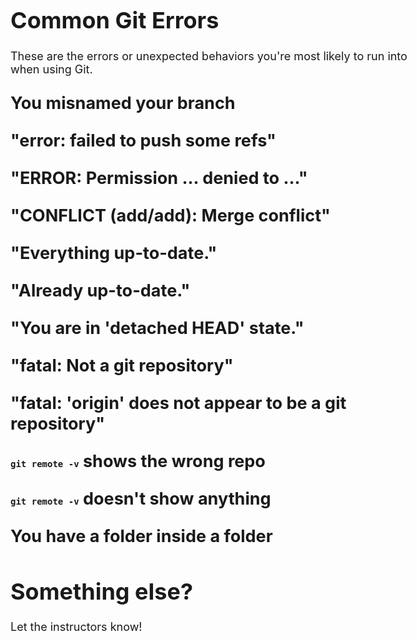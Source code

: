 <style>
body{
    font-size:18px;
}
pre, code{
    font-size:14px;
}
section{
    border-bottom:1px solid #000;
    padding-bottom:2em;
}
body{
    counter-reset:sections;
}
h2{
    counter-increment:sections;
    margin:1em auto;
}
h2 a:before{
    font-weight:normal;
    color:#666;
    content:counter(sections) ". ";
}
h2:not(:target) a{
    font-size:1rem;
    text-align:left;
    border:0;
    background-color:transparent;
}
h2 + section{
    display:none;
}
h2:target + section{
    display:block;
}
</style>

# Common Git Errors

These are the errors or unexpected behaviors you're most likely to run into when using Git.

## You misnamed your branch
<section>
Simply rename it with `git branch -m`:

```
$ git branch -m bad-branch-name good-branch-name
```
</section>

## "error: failed to push some refs"
<section>
#### How it looks

```
$ git push origin master
To git@github.com:jsmith/my-repo.git
 ! [rejected]        master -> master (non-fast-forward)
 error: failed to push some refs to 'git@github.com:jsmith/my-repo.git'
 hint: Updates were rejected because the tip of your current branch is behind
 hint: its remote counterpart. Integrate the remote changes (e.g.
 hint: 'git pull ...') before pushing again.
 hint: See the 'Note about fast-forwards' in 'git push --help' for details.
```

#### Explanation

A Git repository is a series of "snapshots" of your files in the same way that a cartoon is a series of snapshots of drawings.

This error says you were unable to push some commits ("refs") to Github because you're missing some commits that Github has. In other words, someone has added more frames to the cartoon on Github, and you don't have those frames. Presumably you don't want to overwrite those frames, so Github rejects your push.

#### Resolution

Notice the "hint" saying to `git pull ...`? Just run:

```
$ git pull origin master-or-whatever-branch-youre-using
```

This will pull down the commits you're missing. Then, you should be able to push yours up to Github.
</section>

## "ERROR: Permission ... denied to ..."
<section>
#### How it looks

```
$ git push origin master
ERROR: Permission to ga-wdi-exercises/homeworkaroo.git denied to jsmith.
fatal: Could not read from remote repository.

Please make sure you have the correct access rights
and the repository exists.
```

#### Explanation

You're trying to push to a repo that you don't own. Note above it says **ga-wdi-exercises/homeworkaroo.git**. That means you're trying to push to the instructors' repo.

#### Resolution

If you haven't already, fork the repo. Then add your fork as the remote called `origin`, push to it, and make a pull request if desired:

```
$ git remote remove origin
$ git remote add origin git@github.com:jsmith/homeworkaroo.git
$ git push origin my-branch-name # Usually `git push origin master`
# On the Github page for YOUR FORK, click the green "New pull request" button
# Click the green "Create pull request" button
# Click the new green "Create pull request" button
```
</section>

## "CONFLICT (add/add): Merge conflict"
<section>
#### How it looks

```
$ git merge branch-two
Auto-merging some-file.html
CONFLICT (add/add): Merge conflict in some-file.html
Automatic merge failed; fix conflicts and then commit the result.
~/Desktop/jsmith (branch-one *+|MERGING) $
```

...or...

```
$ git pull origin master
remote: Counting objects: 3, done.
remote: Compressing objects: 100% (2/2), done.
remote: Total 3 (delta 0), reused 3 (delta 0), pack-reused 0
Unpacking objects: 100% (3/3), done.
From github.com:jsmith/my-repo
 * branch            master     -> FETCH_HEAD
17a9271..c80c46f  master     -> jsmith/my-repo
Auto-merging some-file.html
CONFLICT (add/add): Merge conflict in some-file.html
Automatic merge failed; fix conflicts and then commit the result.
~/Desktop/jsmith (master *+|MERGING) $
```

#### Explanation

You and another person both tried to commit different changes affecting the same parts of the same files at the same time. Git doesn't know which commit is "right", so it's asking you to tell it.

#### Resolution

Notice it specifies the file(s) that have the merge conflicts. In this case, it's just one file: `some-file.html`. If you open that file you'll see at least one section like this:

```
<<<<<<< HEAD
This is what John wrote.
=======
This is what Jane wrote.
>>>>>>> abc123456789
```

This is showing you the change you made and the change the other person made.

Simply delete the lines you don't want. (Presumably you don't want the `<<<<<<<` lines, so delete those too!) Then, `add` and `commit` as normal.
</section>

## "Everything up-to-date."
<section>
#### How it looks

```
$ git push origin master
Everything up-to-date
```

#### Explanation

What you have in this branch *on your computer* matches what's in this branch on Github.

### Possibility 1

You forgot to `add` and `commit` before pushing.

### Possibility 2

You're pushing from or to the wrong branch.

If all of your updates are in a branch called `testing`, and you want to push them up to a branch called `gh-pages`, you can either:

#### Merge `testing` into `gh-pages`, then push

```
$ git checkout gh-pages
$ git merge testing
$ git push origin testing
```

#### OR: Push `testing` directly to `gh-pages`

```
$ git push origin testing:gh-pages
```

This says, "Take my `testing` branch and push it into the `gh-pages` branch on Github."

</section>

## "Already up-to-date."
<section>
#### How it looks

```
$ git pull origin master
From github.com:jsmith/my-repo
 * branch            master     -> FETCH_HEAD
Already up-to-date.
```

### Possibility 1

#### Explanation

You're pulling commits from the wrong branch.

#### Resolution

Run this:

```
$ git pull origin SPECIFY-THE-BRANCH-NAME
```

Similarly, if you get this error when trying to push, run:

```
$ git push origin SPECIFY-THE-BRANCH-NAME
```

### Possibility 2

#### Explanation

This happens when someone has rebased or reset what's on the remote repository. Until you're *really* comfortable with Git you probably shouldn't be doing either of those. Basically, it changes a commit that has already been made.

Because the commit still has the same ID (or "SHA") that it did before, the Git on your computer doesn't recognize it as a new commit. As far as it's concerned, you have the same commits the remote repository does.

#### Resolution

Run the following. Note that **this will overwrite any changes you've made that aren't on Github**.

```
$ git reset --hard origin/master
```

This is saying, "Drop everything I have and make it look exactly like whatever's in the `master` branch of the remote repository."
</section>

## "You are in 'detached HEAD' state."
<section>
#### How it looks

```
$ git checkout 17a9271
Note: checking out '17a9271'.

You are in 'detached HEAD' state. You can look around, make experimental
changes and commit them, and you can discard any commits you make in this
state without impacting any branches by performing another checkout.

If you want to create a new branch to retain commits you create, you may
do so (now or later) by using -b with the checkout command again. Example:

  git checkout -b <new-branch-name>

HEAD is now at 17a9271... foo
```

#### Explanation

**This actually isn't an error at all** -- it just looks weird! Git's telling you that you're not on a branch right now. When you check out a previous commit, even if that commit appears to be on the same branch you're currently in, you still get put into a "branchless" state.

Git can only make commits on a branch. It's giving you this warning to tell you that if you make any commits and then checkout to another branch, they're going to be overwritten and you'll lose your commits.

#### Resolution

To tell Git to make a new branch from the commit you're currently on, do exactly what it tells you to do in the warning message:

```
$ git checkout -b NEW-BRANCH-NAME
```
</section>

## "fatal: Not a git repository"
<section>
#### How it looks

```
$ git pretty-much-any-command
fatal: Not a git repository (or any of the parent directories): .git
```

#### Explanation

There's no `.git` folder, i.e. you haven't made your folder into a Git repository.

#### Resolution

Inside the folder:

```
$ git init
```
</section>

## "fatal: 'origin' does not appear to be a git repository"
<section>
#### How it looks

```
$ git push origin master
fatal: 'origin' does not appear to be a git repository
fatal: Could not read from remote repository.

Please make sure you have the correct access rights
and the repository exists.
```

#### Explanation

Either you misspelled `origin`, or your local repository doesn't "know" about the repository on Github.

#### Resolution

Inside the folder:

```
$ git remote add origin git@github.com:ga-wdi-exercises/homeworkaroo.git
```
</section>

## `git remote -v` shows the wrong repo
<section>
#### How it looks

```
$ git remote -v
origin git@github.com/this-is-wrong/homeworkaroo.git (fetch)
origin git@github.com/this-is-wrong/homeworkaroo.git (push)
```

#### Explanation

Your local repository thinks you want to push to the wrong Github repository.

#### Resolution

```
jsmith: ~/wdi/homeworkaroo (johnsmith_solution) $ git remote remove origin
jsmith: ~/wdi/homeworkaroo (johnsmith_solution) $ git remote add origin git@github.com:jsmith/homeworkaroo.git
jsmith: ~/wdi/homeworkaroo (johnsmith_solution) $ git push origin johnsmith_solution
# Click green 'New pull request' button on Github... (see above)
```
</section>

## `git remote -v` doesn't show anything
<section>
#### How it looks

```
$ git remote -v
...
```

#### Explanation

See previous section.
</section>

## You have a folder inside a folder
<section>

#### How it looks

For example, you have something like this attempt at making a Github Pages site:

```
jsmith.github.io/
  .git/
  jsmith.github.io/
    index.html
    style.css
    script.js
```

#### Explanation

Remember: wherever the `.git` folder is, Git thinks that's the root folder for your repository.

So, you might go to `http://jsmith.github.io/index.html` and get a 404 error. That's because the `index.html` page is actually at `http://jsmith.github.io/jsmith.github.io/index.html`. However, that URL won't work either because periods are not allowed in URL paths.

Putting it another way, if you named the folders like this:

```
outer-folder/
  .git/
  inner-folder/
    index.html
    style.css
    script.js
```

...then the working URL would be at `http://outer-folder.github.io/innder-folder/index.html`.

#### Resolution

Move everything from *inside* `inner-folder` to *outside* `inner-folder`:

```
jsmith: ~/wdi $ cd outer-folder
jsmith: ~/wdi/outer-folder (johnsmith_solution) $ mv inner-folder/* .
# This says, "Move everything (*) from `inner-folder` to the present directory (.)
# Look inside the `inner-folder` and make sure everything's gone. Then delete it.
jsmith: ~/wdi/outer-folder (johnsmith_solution *) $ rm -rf inner-folder
jsmith: ~/wdi/outer-folder (johnsmith_solution *) $ git add .
jsmith: ~/wdi/outer-folder (johnsmith_solution +) $ git commit -m "Right folder"
jsmith: ~/wdi/outer-folder (johnsmith_solution) $ git push origin johnsmith_solution
```
</section>

# Something else?

Let the instructors know!
